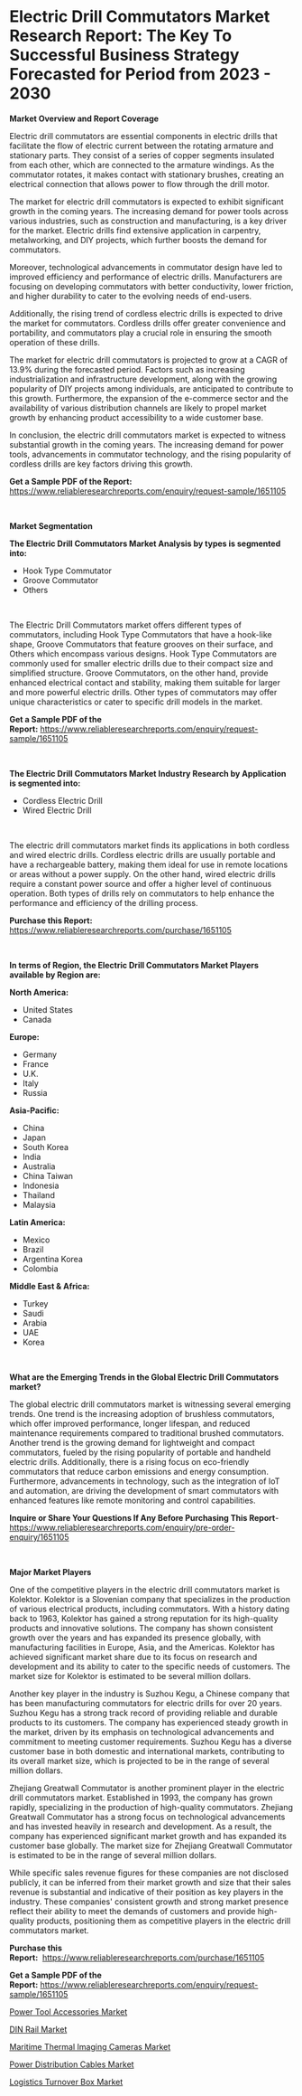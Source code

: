 <p><h1>Electric Drill Commutators Market Research Report: The Key To Successful Business Strategy Forecasted for Period from 2023 - 2030</h1></p><p><strong>Market Overview and Report Coverage</strong></p>
<p><p>Electric drill commutators are essential components in electric drills that facilitate the flow of electric current between the rotating armature and stationary parts. They consist of a series of copper segments insulated from each other, which are connected to the armature windings. As the commutator rotates, it makes contact with stationary brushes, creating an electrical connection that allows power to flow through the drill motor.</p><p>The market for electric drill commutators is expected to exhibit significant growth in the coming years. The increasing demand for power tools across various industries, such as construction and manufacturing, is a key driver for the market. Electric drills find extensive application in carpentry, metalworking, and DIY projects, which further boosts the demand for commutators.</p><p>Moreover, technological advancements in commutator design have led to improved efficiency and performance of electric drills. Manufacturers are focusing on developing commutators with better conductivity, lower friction, and higher durability to cater to the evolving needs of end-users.</p><p>Additionally, the rising trend of cordless electric drills is expected to drive the market for commutators. Cordless drills offer greater convenience and portability, and commutators play a crucial role in ensuring the smooth operation of these drills.</p><p>The market for electric drill commutators is projected to grow at a CAGR of 13.9% during the forecasted period. Factors such as increasing industrialization and infrastructure development, along with the growing popularity of DIY projects among individuals, are anticipated to contribute to this growth. Furthermore, the expansion of the e-commerce sector and the availability of various distribution channels are likely to propel market growth by enhancing product accessibility to a wide customer base.</p><p>In conclusion, the electric drill commutators market is expected to witness substantial growth in the coming years. The increasing demand for power tools, advancements in commutator technology, and the rising popularity of cordless drills are key factors driving this growth.</p></p>
<p><strong>Get a Sample PDF of the Report:</strong> <a href="https://www.reliableresearchreports.com/enquiry/request-sample/1651105">https://www.reliableresearchreports.com/enquiry/request-sample/1651105</a></p>
<p>&nbsp;</p>
<p><strong>Market Segmentation</strong></p>
<p><strong>The Electric Drill Commutators Market Analysis by types is segmented into:</strong></p>
<p><ul><li>Hook Type Commutator</li><li>Groove Commutator</li><li>Others</li></ul></p>
<p>&nbsp;</p>
<p><p>The Electric Drill Commutators market offers different types of commutators, including Hook Type Commutators that have a hook-like shape, Groove Commutators that feature grooves on their surface, and Others which encompass various designs. Hook Type Commutators are commonly used for smaller electric drills due to their compact size and simplified structure. Groove Commutators, on the other hand, provide enhanced electrical contact and stability, making them suitable for larger and more powerful electric drills. Other types of commutators may offer unique characteristics or cater to specific drill models in the market.</p></p>
<p><strong>Get a Sample PDF of the Report:</strong>&nbsp;<a href="https://www.reliableresearchreports.com/enquiry/request-sample/1651105">https://www.reliableresearchreports.com/enquiry/request-sample/1651105</a></p>
<p>&nbsp;</p>
<p><strong>The Electric Drill Commutators Market Industry Research by Application is segmented into:</strong></p>
<p><ul><li>Cordless Electric Drill</li><li>Wired Electric Drill</li></ul></p>
<p>&nbsp;</p>
<p><p>The electric drill commutators market finds its applications in both cordless and wired electric drills. Cordless electric drills are usually portable and have a rechargeable battery, making them ideal for use in remote locations or areas without a power supply. On the other hand, wired electric drills require a constant power source and offer a higher level of continuous operation. Both types of drills rely on commutators to help enhance the performance and efficiency of the drilling process.</p></p>
<p><strong>Purchase this Report:</strong>&nbsp; <a href="https://www.reliableresearchreports.com/purchase/1651105">https://www.reliableresearchreports.com/purchase/1651105</a></p>
<p>&nbsp;</p>
<p><strong>In terms of Region, the Electric Drill Commutators Market Players available by Region are:</strong></p>
<p>
    <p> <strong> North America: </strong>
        <ul>
            <li>United States</li>
            <li>Canada</li>
        </ul>
        </p> 
    <p> <strong> Europe: </strong>
        <ul>
            <li>Germany</li>
            <li>France</li>
            <li>U.K.</li>
            <li>Italy</li>
            <li>Russia</li>
        </ul>
        </p> 
    <p> <strong> Asia-Pacific: </strong>
        <ul>
            <li>China</li>
            <li>Japan</li>
            <li>South Korea</li>
            <li>India</li>
            <li>Australia</li>
            <li>China Taiwan</li>
            <li>Indonesia</li>
            <li>Thailand</li>
            <li>Malaysia</li>
        </ul>
        </p> 
    <p> <strong> Latin America: </strong>
        <ul>
            <li>Mexico</li>
            <li>Brazil</li>
            <li>Argentina Korea</li>
            <li>Colombia</li>
        </ul>
        </p> 
    <p> <strong> Middle East & Africa: </strong>
        <ul>
            <li>Turkey</li>
            <li>Saudi</li>
            <li>Arabia</li>
            <li>UAE</li>
            <li>Korea</li>
        </ul>
    </p>
    </p>
<p>&nbsp;</p>
<p><strong>What are the Emerging Trends in the Global Electric Drill Commutators market?</strong></p>
<p><p>The global electric drill commutators market is witnessing several emerging trends. One trend is the increasing adoption of brushless commutators, which offer improved performance, longer lifespan, and reduced maintenance requirements compared to traditional brushed commutators. Another trend is the growing demand for lightweight and compact commutators, fueled by the rising popularity of portable and handheld electric drills. Additionally, there is a rising focus on eco-friendly commutators that reduce carbon emissions and energy consumption. Furthermore, advancements in technology, such as the integration of IoT and automation, are driving the development of smart commutators with enhanced features like remote monitoring and control capabilities.</p></p>
<p><strong>Inquire or Share Your Questions If Any Before Purchasing This Report</strong>- <a href="https://www.reliableresearchreports.com/enquiry/pre-order-enquiry/1651105">https://www.reliableresearchreports.com/enquiry/pre-order-enquiry/1651105</a></p>
<p>&nbsp;</p>
<p><strong>Major Market Players</strong></p>
<p><p>One of the competitive players in the electric drill commutators market is Kolektor. Kolektor is a Slovenian company that specializes in the production of various electrical products, including commutators. With a history dating back to 1963, Kolektor has gained a strong reputation for its high-quality products and innovative solutions. The company has shown consistent growth over the years and has expanded its presence globally, with manufacturing facilities in Europe, Asia, and the Americas. Kolektor has achieved significant market share due to its focus on research and development and its ability to cater to the specific needs of customers. The market size for Kolektor is estimated to be several million dollars.</p><p>Another key player in the industry is Suzhou Kegu, a Chinese company that has been manufacturing commutators for electric drills for over 20 years. Suzhou Kegu has a strong track record of providing reliable and durable products to its customers. The company has experienced steady growth in the market, driven by its emphasis on technological advancements and commitment to meeting customer requirements. Suzhou Kegu has a diverse customer base in both domestic and international markets, contributing to its overall market size, which is projected to be in the range of several million dollars.</p><p>Zhejiang Greatwall Commutator is another prominent player in the electric drill commutators market. Established in 1993, the company has grown rapidly, specializing in the production of high-quality commutators. Zhejiang Greatwall Commutator has a strong focus on technological advancements and has invested heavily in research and development. As a result, the company has experienced significant market growth and has expanded its customer base globally. The market size for Zhejiang Greatwall Commutator is estimated to be in the range of several million dollars.</p><p>While specific sales revenue figures for these companies are not disclosed publicly, it can be inferred from their market growth and size that their sales revenue is substantial and indicative of their position as key players in the industry. These companies' consistent growth and strong market presence reflect their ability to meet the demands of customers and provide high-quality products, positioning them as competitive players in the electric drill commutators market.</p></p>
<p><strong>Purchase this Report:</strong>&nbsp;&nbsp;<a href="https://www.reliableresearchreports.com/purchase/1651105">https://www.reliableresearchreports.com/purchase/1651105</a></p>
<p></p>
<p><strong>Get a Sample PDF of the Report:</strong>&nbsp;<a href="https://www.reliableresearchreports.com/enquiry/request-sample/1651105">https://www.reliableresearchreports.com/enquiry/request-sample/1651105</a></p>
<p><p><a href="https://medium.com/@nyahmertz/power-tool-accessories-market-size-growth-forecast-2023-2030-b18e66bce5fe">Power Tool Accessories Market</a></p><p><a href="https://www.linkedin.com/pulse/din-rail-market-size-share-global-analysis-report-2023-8980e/">DIN Rail Market</a></p><p><a href="https://github.com/sofyaavrova/Market-Research-Report-List-1/blob/main/maritime-thermal-imaging-cameras-market.md">Maritime Thermal Imaging Cameras Market</a></p><p><a href="https://medium.com/@fire.belt.bug/power-distribution-cables-market-size-growth-forecast-2023-2030-df3232a3cc5b">Power Distribution Cables Market</a></p><p><a href="https://www.linkedin.com/pulse/logistics-turnover-box-market-research-report-unlocks-1ydje/">Logistics Turnover Box Market</a></p></p>